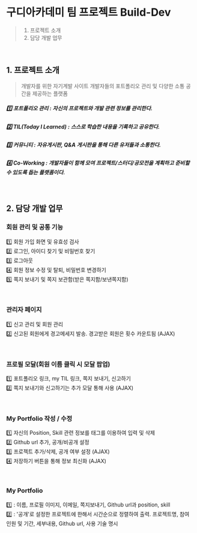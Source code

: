 # 구디아카데미 팀 프로젝트 Build-Dev
> 1. 프로젝트 소개
> 1. 담당 개발 업무

<br>

## 1. 프로젝트 소개
> 개발자를 위한 자기계발 사이트
> 개발자들의 포트폴리오 관리 및 다양한 소통 공간을 제공하는 플랫폼

##### :one: 포트폴리오 관리 : 자신의 프로젝트와 개발 관련 정보를 관리한다.
##### :two:  TIL(Today I Learned) : 스스로 학습한 내용을 기록하고 공유한다.
##### :three:  커뮤니티 : 자유게시판, Q&A 게시판을 통해 다른 유저들과 소통한다.
##### :four:  Co-Working : 개발자들이 함께 모여 프로젝트/스터디/공모전을 계획하고 준비할 수 있도록 돕는 플랫폼이다.

<br>

## 2. 담당 개발 업무  
### 회원 관리 및 공통 기능
:one: 회원 가입 화면 및 유효성 검사<br>
:two: 로그인, 아이디 찾기 및 비밀번호 찾기<br>
:three: 로그아웃<br>
:four: 회원 정보 수정 및 탈퇴, 비밀번호 변경하기<br>
:five: 쪽지 보내기 및 쪽지 보관함(받은 쪽지함/보낸쪽지함)

<br>

### 관리자 페이지
:one: 신고 관리 및 회원 관리<br>
:two: 신고된 회원에게 경고메세지 발송. 경고받은 회원은 횟수 카운트됨 (AJAX)

<br>

### 프로필 모달(회원 이름 클릭 시 모달 팝업)
:one: 포트폴리오 링크, my TIL 링크, 쪽지 보내기, 신고하기<br>
:two: 쪽지 보내기와 신고하기는 추가 모달 통해 사용 (AJAX)

<br>

### My Portfolio 작성 / 수정
:one: 자신의 Position, Skill 관련 정보를 태그를 이용하여 입력 및 삭제<br>
:two: Github url 추가, 공개/비공개 설정<br>
:three: 프로젝트 추가/삭제, 공개 여부 설정 (AJAX)<br>
:four: 저장하기 버튼을 통해 정보 최신화 (AJAX)

<br>

### My Portfolio 
:one: <Profile> : 이름, 프로필 이미지, 이메일, 쪽지보내기, Github url과 position, skill <br>
:two: <Project Timeline> : '공개'로 설정한 프로젝트에 한해서 시간순으로 정렬하여 출력. 프로젝트명, 참여 인원 및 기간, 세부내용, Github url, 사용 기술 명시
